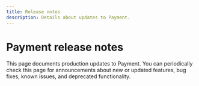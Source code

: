```yaml
---
title: Release notes
description: Details about updates to Payment.
---
```


# Payment release notes

This page documents production updates to Payment. You can periodically check this page for announcements about new or updated features, bug fixes, known issues, and deprecated functionality.